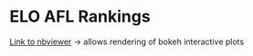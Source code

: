 # ELO AFL Rankings

[Link to nbviewer](https://nbviewer.jupyter.org/github/ecatkins/elo_afl/blob/master/elo_notebook.ipynb) -> allows rendering of bokeh interactive plots
